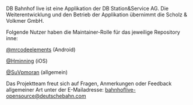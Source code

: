 DB Bahnhof live ist eine Applikation der DB Station&Service AG. 
Die Weiterentwicklung und den Betrieb der Applikation übernimmt die Scholz & Volkmer GmbH.

Folgende Nutzer haben die Maintainer-Rolle für das jeweilige Repository inne: 

[@mrcodeelements](https://www.github.com/mrcodeelements/) (Android)

[@Hminning](https://www.github.com/hminning/) (iOS)

[@SuVpmoran](https://www.github.com/suvpmoran) (allgemein)

Das Projektteam freut sich auf Fragen, Anmerkungen oder Feedback allgemeiner Art unter der E-Mailadresse: bahnhoflive-opensource@deutschebahn.com
